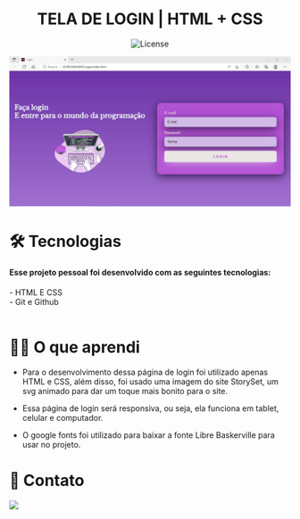 <h1 align="center">TELA DE LOGIN | HTML + CSS</h1>

<p align="center">
  <img alt="License" src="https://img.shields.io/static/v1?label=license&message=MIT&color=49AA26&labelColor=000000">
</p>

![preview](LoginPage.JPG)

# 🛠️ Tecnologias
<h4>Esse projeto pessoal foi desenvolvido com as seguintes tecnologias:</h4>
- HTML E CSS<BR>
- Git e Github<BR>
<BR>

# 👨‍🎓 O que aprendi

- Para o desenvolvimento dessa página de login foi utilizado apenas HTML e CSS, além disso, foi usado uma imagem do site StorySet, um svg animado para dar um toque mais bonito para o site.

- Essa página de login será responsiva, ou seja, ela funciona em tablet, celular e computador.

- O google fonts foi utilizado para baixar a fonte Libre Baskerville para usar no projeto.


# 📧 Contato
<a href="https://www.linkedin.com/in/cleo-morena-0328b9120/" target="_blank"><img src="https://img.shields.io/badge/-LinkedIn-%230077B5?style=for-the-badge&logo=linkedin&logoColor=white" target="_blank"></a> 
</div>

